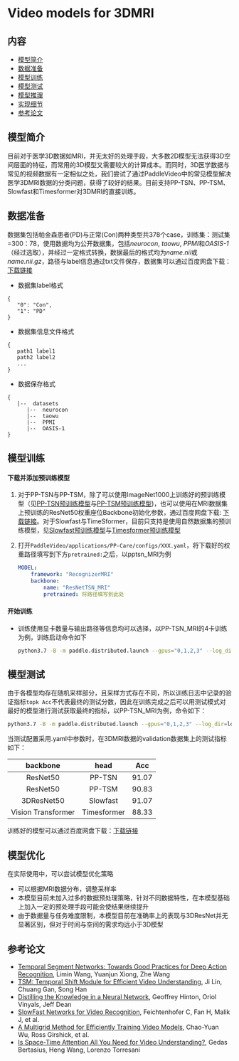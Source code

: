 # Video models for 3DMRI

## 内容

- [模型简介](#模型简介)
- [数据准备](#数据准备)
- [模型训练](#模型训练)
- [模型测试](#模型测试)
- [模型推理](#模型推理)
- [实现细节](#实现细节)
- [参考论文](#参考论文)

## 模型简介

目前对于医学3D数据如MRI，并无太好的处理手段，大多数2D模型无法获得3D空间层面的特征，而常用的3D模型又需要较大的计算成本。而同时，3D医学数据与常见的视频数据有一定相似之处，我们尝试了通过PaddleVideo中的常见模型解决医学3DMRI数据的分类问题，获得了较好的结果。目前支持PP-TSN、PP-TSM、Slowfast和Timesformer对3DMRI的直接训练。

## 数据准备

数据集包括帕金森患者(PD)与正常(Con)两种类型共378个case，训练集：测试集=300：78，使用数据均为公开数据集，包括*neurocon*, *taowu*, *PPMI*和*OASIS-1*（经过选取），并经过一定格式转换，数据最后的格式均为*name.nii*或*name.nii.gz*，路径与label信息通过txt文件保存，数据集可以通过百度网盘下载：[下载链接](https://pan.baidu.com/s/1eIsHHqnkKNG5x9CGjRONEA?pwd=avug)
- 数据集label格式
```
{
   "0": "Con",
   "1": "PD"
}
```
- 数据集信息文件格式
```
{
   path1 label1
   path2 label2
   ...
}
```
- 数据保存格式
```
{
   |--  datasets
      |--  neurocon
      |--  taowu
      |--  PPMI
      |--  OASIS-1
}
```

## 模型训练

#### 下载并添加预训练模型

1. 对于PP-TSN与PP-TSM，除了可以使用ImageNet1000上训练好的预训练模型（见[PP-TSN预训练模型](../../../docs/zh-CN/model_zoo/recognition/pp-tsn.md)与[PP-TSM预训练模型](../../../docs/zh-CN/model_zoo/recognition/pp-tsm.md))，也可以使用在MRI数据集上预训练的ResNet50权重座位Backbone初始化参数，通过百度网盘下载: [下载链接](https://pan.baidu.com/s/1eIsHHqnkKNG5x9CGjRONEA?pwd=avug)。对于Slowfast与TimeSformer，目前只支持是使用自然数据集的预训练模型，见[Slowfast预训练模型](../../../docs/zh-CN/model_zoo/recognition/slowfast.md)与[Timesformer预训练模型](../../../docs/zh-CN/model_zoo/recognition/timesformer.md)


2. 打开`PaddleVideo/applications/PP-Care/configs/XXX.yaml`，将下载好的权重路径填写到下方`pretrained:`之后，以pptsn_MRI为例

   ```yaml
   MODEL:
       framework: "RecognizerMRI"
       backbone:
           name: "ResNetTSN_MRI"
           pretrained: 将路径填写到此处
   ```

#### 开始训练

- 训练使用显卡数量与输出路径等信息均可以选择，以PP-TSN_MRI的4卡训练为例，训练启动命令如下

  ```bash
  python3.7 -B -m paddle.distributed.launch --gpus="0,1,2,3" --log_dir=log_pptsn_MRI main.py  --validate -c applications/PP-Care/configs/pptsn_MRI.yaml
  ```

## 模型测试

由于各模型均存在随机采样部分，且采样方式存在不同，所以训练日志中记录的验证指标`topk Acc`不代表最终的测试分数，因此在训练完成之后可以用测试模式对最好的模型进行测试获取最终的指标，以PP-TSN_MRI为例，命令如下：

```bash
python3.7 -B -m paddle.distributed.launch --gpus="0,1,2,3" --log_dir=log_pptsn_MRI main.py  --test -c applications/PP-Care/configs/pptsn_MRI.yaml -w "output/ppTSN_MRI/ppTSN_MRI_best.pdparams"
```

当测试配置采用.yaml中参数时，在3DMRI数据的validation数据集上的测试指标如下：

|      backbone      |     head     |  Acc  |
| :----------------: | :----------: | :---: |
|      ResNet50      |    PP-TSN    | 91.07 |
|      ResNet50      |    PP-TSM    | 90.83 |
|     3DResNet50     |   Slowfast   | 91.07 |
| Vision Transformer |  Timesformer | 88.33 |

训练好的模型可以通过百度网盘下载：[下载链接](https://pan.baidu.com/s/1eIsHHqnkKNG5x9CGjRONEA?pwd=avug)


## 模型优化
在实际使用中，可以尝试模型优化策略
- 可以根据MRI数据分布，调整采样率
- 本模型目前未加入过多的数据预处理策略，针对不同数据特性，在本模型基础上加入一定的预处理手段可能会使结果继续提升
- 由于数据量与任务难度限制，本模型目前在准确率上的表现与3DResNet并无显著区别，但对于时间与空间的需求均远小于3D模型


## 参考论文

- [Temporal Segment Networks: Towards Good Practices for Deep Action Recognition](https://arxiv.org/pdf/1608.00859.pdf), Limin Wang, Yuanjun Xiong, Zhe Wang
- [TSM: Temporal Shift Module for Efficient Video Understanding](https://arxiv.org/pdf/1811.08383.pdf), Ji Lin, Chuang Gan, Song Han
- [Distilling the Knowledge in a Neural Network](https://arxiv.org/abs/1503.02531), Geoffrey Hinton, Oriol Vinyals, Jeff Dean
- [SlowFast Networks for Video Recognition](https://arxiv.org/abs/1812.03982), Feichtenhofer C, Fan H, Malik J, et al.
- [A Multigrid Method for Efficiently Training Video Models](https://arxiv.org/abs/1912.00998), Chao-Yuan Wu, Ross Girshick, et al.
- [Is Space-Time Attention All You Need for Video Understanding?](https://arxiv.org/pdf/2102.05095.pdf), Gedas Bertasius, Heng Wang, Lorenzo Torresani
